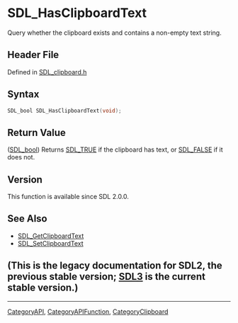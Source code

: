 # SDL_HasClipboardText

Query whether the clipboard exists and contains a non-empty text string.

## Header File

Defined in [SDL_clipboard.h](https://github.com/libsdl-org/SDL/blob/SDL2/include/SDL_clipboard.h)

## Syntax

```c
SDL_bool SDL_HasClipboardText(void);
```

## Return Value

([SDL_bool](SDL_bool)) Returns [SDL_TRUE](SDL_TRUE) if the clipboard has
text, or [SDL_FALSE](SDL_FALSE) if it does not.

## Version

This function is available since SDL 2.0.0.

## See Also

- [SDL_GetClipboardText](SDL_GetClipboardText)
- [SDL_SetClipboardText](SDL_SetClipboardText)


## (This is the legacy documentation for SDL2, the previous stable version; [SDL3](https://wiki.libsdl.org/SDL3/) is the current stable version.)



----
[CategoryAPI](CategoryAPI), [CategoryAPIFunction](CategoryAPIFunction), [CategoryClipboard](CategoryClipboard)

